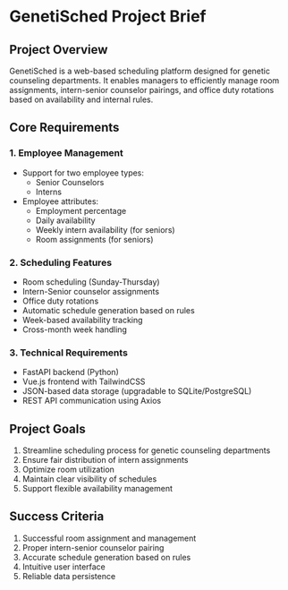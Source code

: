 # GenetiSched Project Brief

## Project Overview
GenetiSched is a web-based scheduling platform designed for genetic counseling departments. It enables managers to efficiently manage room assignments, intern-senior counselor pairings, and office duty rotations based on availability and internal rules.

## Core Requirements

### 1. Employee Management
- Support for two employee types:
  - Senior Counselors
  - Interns
- Employee attributes:
  - Employment percentage
  - Daily availability
  - Weekly intern availability (for seniors)
  - Room assignments (for seniors)

### 2. Scheduling Features
- Room scheduling (Sunday-Thursday)
- Intern-Senior counselor assignments
- Office duty rotations
- Automatic schedule generation based on rules
- Week-based availability tracking
- Cross-month week handling

### 3. Technical Requirements
- FastAPI backend (Python)
- Vue.js frontend with TailwindCSS
- JSON-based data storage (upgradable to SQLite/PostgreSQL)
- REST API communication using Axios

## Project Goals
1. Streamline scheduling process for genetic counseling departments
2. Ensure fair distribution of intern assignments
3. Optimize room utilization
4. Maintain clear visibility of schedules
5. Support flexible availability management

## Success Criteria
1. Successful room assignment and management
2. Proper intern-senior counselor pairing
3. Accurate schedule generation based on rules
4. Intuitive user interface
5. Reliable data persistence 
